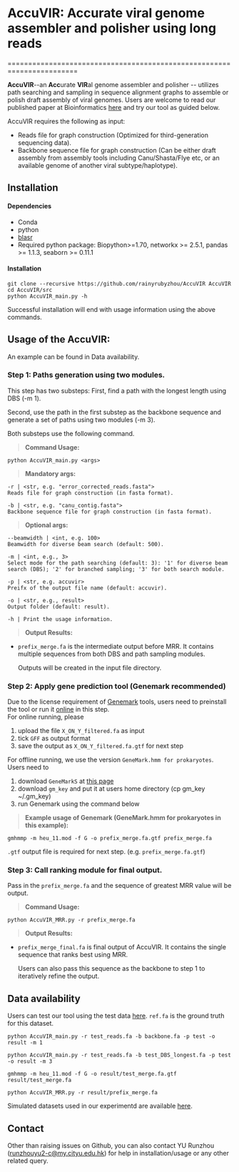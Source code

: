 # AccuVIR: Accurate viral genome assembler and polisher using long reads
=======================================================================

**AccuVIR**--an **Acc**urate **VIR**al genome assembler and polisher -- utilizes path searching and sampling in sequence alignment graphs to assemble or polish draft assembly of viral genomes. Users are welcome to read our published paper at Bioinformatics [here](https://doi.org/10.1093/bioinformatics/btac827) and try our tool as guided below.

AccuVIR requires the following as input:
+ Reads file for graph construction (Optimized for third-generation sequencing data).
+ Backbone sequence file for graph construction (Can be either draft assembly from assembly tools including Canu/Shasta/Flye etc, or an available genome of another viral subtype/haplotype).
 
## Installation

#### Dependencies
- Conda
- python
- [blasr](https://anaconda.org/bioconda/blasr)
- Required python package: Biopython>=1.70, networkx >= 2.5.1, pandas >= 1.1.3, seaborn >= 0.11.1

#### Installation
```console
git clone --recursive https://github.com/rainyrubyzhou/AccuVIR AccuVIR
cd AccuVIR/src
python AccuVIR_main.py -h
```
Successful installation will end with usage information using the above commands.


## Usage of the AccuVIR: 
An example can be found in Data availability. 
### Step 1: Paths generation using two modules.
This step has two substeps:
First, find a path with the longest length using DBS (-m 1).

Second, use the path in the first substep as the backbone sequence and generate a set of paths using two modules (-m 3).

Both substeps use the following command.


>**Command Usage:**
```console
python AccuVIR_main.py <args>
```

>**Mandatory args:**
```console
-r | <str, e.g. "error_corrected_reads.fasta">
Reads file for graph construction (in fasta format). 

-b | <str, e.g. "canu_contig.fasta">
Backbone sequence file for graph construction (in fasta format). 
```
>**Optional args:**
```console
--beamwidth | <int, e.g. 100>
Beamwidth for diverse beam search (default: 500).

-m | <int, e.g., 3>
Select mode for the path searching (default: 3): '1' for diverse beam search (DBS); '2' for branched sampling; '3' for both search module.

-p | <str, e.g. accuvir>
Preifx of the output file name (default: accuvir).

-o | <str, e.g., result>
Output folder (default: result).

-h | Print the usage information. 
```

>**Output Results:** 
+ `prefix_merge.fa` is the intermediate output before MRR. It contains multiple sequences from both DBS and path sampling modules.  

    Outputs will be created in the input file directory. 

### Step 2: Apply gene prediction tool (Genemark recommended)

Due to the license requirement of [Genemark](http://exon.gatech.edu/GeneMark/) tools, users need to preinstall the tool or run it [online](http://exon.gatech.edu/GeneMark/gmhmmp.cgi) in this step.   
For online running, please 
1. upload the file `X_ON_Y_filtered.fa` as input
2. tick `GFF` as output format 
3. save the output as `X_ON_Y_filtered.fa.gtf` for next step

For offline running, we use the version `GeneMark.hmm for prokaryotes`. Users need to 
1. download `GeneMarkS` at [this page](http://exon.gatech.edu/GeneMark/license_download.cgi)
2. download `gm_key` and put it at users home directory (cp gm_key ~/.gm_key)
3. run Genemark using the command below
>**Example usage of Genemark (GeneMark.hmm for prokaryotes in this example):**
```console
gmhmmp -m heu_11.mod -f G -o prefix_merge.fa.gtf prefix_merge.fa
```

`.gtf` output file is required for next step. (e.g. `prefix_merge.fa.gtf`)


### Step 3: Call ranking module for final output.
Pass in the `prefix_merge.fa` and the sequence of greatest MRR value will be output.
>**Command Usage:**
```console
python AccuVIR_MRR.py -r prefix_merge.fa
```
>**Output Results:** 

 + `prefix_merge_final.fa` is final output of AccuVIR. It contains the single sequence that ranks best using MRR. 

    Users can also pass this sequence as the backbone to step 1 to iteratively refine the output. 

## Data availability
Users can test our tool using the test data [here](https://drive.google.com/drive/folders/1iCNVjkw_LEhd8pYfS4QDXEAmVAHZW2N9). `ref.fa` is the ground truth for this dataset.
```console
python AccuVIR_main.py -r test_reads.fa -b backbone.fa -p test -o result -m 1

python AccuVIR_main.py -r test_reads.fa -b test_DBS_longest.fa -p test -o result -m 3

gmhmmp -m heu_11.mod -f G -o result/test_merge.fa.gtf result/test_merge.fa

python AccuVIR_MRR.py -r result/prefix_merge.fa

```


Simulated datasets used in our experimentd are available [here](https://drive.google.com/drive/folders/1jIIBaANO5Gi0EeECuxq_7IHYScds4dDB).
## Contact
Other than raising issues on Github, you can also contact YU Runzhou (runzhouyu2-c@my.cityu.edu.hk) for help in installation/usage or any other related query.




